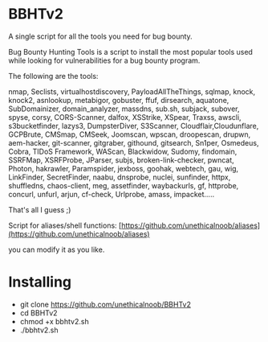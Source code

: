 # BBHTv2
A single script for all the  tools you need for bug bounty.

Bug Bounty Hunting Tools is a script to install the most popular tools used while looking for vulnerabilities for a bug bounty program.

The following are the tools:

nmap, Seclists, virtualhostdiscovery, PayloadAllTheThings, sqlmap, knock, knock2, asnlookup, metabigor, gobuster, ffuf, dirsearch, aquatone, SubDomainizer, domain_analyzer, massdns, sub.sh, subjack, subover, spyse, corsy, CORS-Scanner, dalfox, XSStrike, XSpear, Traxss, awscli, s3bucketfinder, lazys3, DumpsterDiver, S3Scanner, Cloudflair,Cloudunflare, GCPBrute, CMSmap, CMSeek, Joomscan, wpscan, droopescan, drupwn, aem-hacker, git-scanner, gitgraber, githound, gitsearch, Sn1per, Osmedeus, Cobra, TIDoS Framework, WAScan, Blackwidow, Sudomy, findomain, SSRFMap, XSRFProbe, JParser, subjs, broken-link-checker, pwncat, Photon, hakrawler, Paramspider, jexboss, goohak, webtech, gau, wig, LinkFinder, SecretFinder, naabu, dnsprobe, nuclei, sunfinder, httpx, shuffledns, chaos-client, meg, assetfinder, waybackurls, gf, httprobe, concurl, unfurl, arjun, cf-check, Urlprobe, amass, impacket.....

That's all I guess ;) 

Script for aliases/shell functions: [https://github.com/unethicalnoob/aliases](https://github.com/unethicalnoob/aliases)

you can modify it as you like.

# Installing
- git clone https://github.com/unethicalnoob/BBHTv2 
- cd BBHTv2
- chmod +x bbhtv2.sh
- ./bbhtv2.sh
